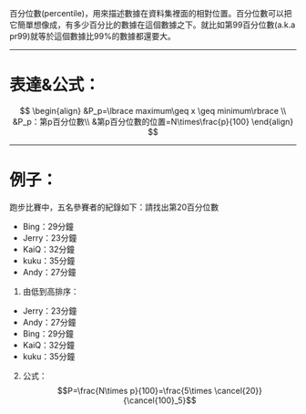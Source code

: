 百分位數(percentile)，用來描述數據在資料集裡面的相對位置。百分位數可以把它簡單想像成，有多少百分比的數據在這個數據之下。就比如第99百分位數(a.k.a pr99)就等於這個數據比99%的數據都還要大。
- - -
# 表達&公式：
$$
\begin{align}
&P_p=\lbrace maximum\geq x \geq minimum\rbrace
\\
&P_p：第p百分位數\\
&第p百分位數的位置=N\times\frac{p}{100}
\end{align}
$$
- - -
# 例子：
跑步比賽中，五名參賽者的紀錄如下：請找出第20百分位數
- Bing：29分鐘
- Jerry：23分鐘
- KaiQ：32分鐘
- kuku：35分鐘
- Andy：27分鐘
1. 由低到高排序：

- Jerry：23分鐘
- Andy：27分鐘
- Bing：29分鐘
- KaiQ：32分鐘
- kuku：35分鐘

2. 公式：
$$P=\frac{N\times p}{100}=\frac{5\times \cancel{20}}{\cancel{100}_5}$$